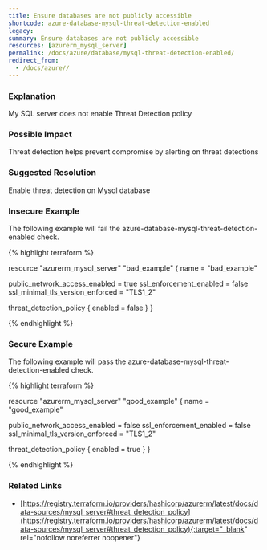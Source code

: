 ```yaml
---
title: Ensure databases are not publicly accessible
shortcode: azure-database-mysql-threat-detection-enabled
legacy: 
summary: Ensure databases are not publicly accessible 
resources: [azurerm_mysql_server] 
permalink: /docs/azure/database/mysql-threat-detection-enabled/
redirect_from: 
  - /docs/azure//
---
```


### Explanation

My SQL server does not enable Threat Detection policy

### Possible Impact
Threat detection helps prevent compromise by alerting on threat detections

### Suggested Resolution
Enable threat detection on Mysql database


### Insecure Example

The following example will fail the azure-database-mysql-threat-detection-enabled check.

{% highlight terraform %}

resource "azurerm_mysql_server" "bad_example" {
  name                = "bad_example"

  public_network_access_enabled    = true
  ssl_enforcement_enabled          = false
  ssl_minimal_tls_version_enforced = "TLS1_2"

  threat_detection_policy {
    enabled = false
  }
}

{% endhighlight %}



### Secure Example

The following example will pass the azure-database-mysql-threat-detection-enabled check.

{% highlight terraform %}

resource "azurerm_mysql_server" "good_example" {
  name                = "good_example"

  public_network_access_enabled    = false
  ssl_enforcement_enabled          = false
  ssl_minimal_tls_version_enforced = "TLS1_2"

  threat_detection_policy {
    enabled = true
  }
}

{% endhighlight %}



### Related Links


- [https://registry.terraform.io/providers/hashicorp/azurerm/latest/docs/data-sources/mysql_server#threat_detection_policy](https://registry.terraform.io/providers/hashicorp/azurerm/latest/docs/data-sources/mysql_server#threat_detection_policy){:target="_blank" rel="nofollow noreferrer noopener"}


